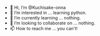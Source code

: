 - 👋 Hi, I’m @Kuchisake-onna
- 👀 I’m interested in ... learning python.
- 🌱 I’m currently learning ... nothing.
- 💞️ I’m looking to collaborate on ... nothing.
- 📫 How to reach me ... you can't!

<!---
Kuchisake-onna/Kuchisake-onna is a ✨ special ✨ repository because its `README.md` (this file) appears on your GitHub profile.
You can click the Preview link to take a look at your changes.
--->
